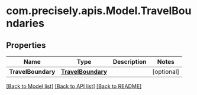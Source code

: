 # com.precisely.apis.Model.TravelBoundaries
## Properties

Name | Type | Description | Notes
------------ | ------------- | ------------- | -------------
**TravelBoundary** | [**TravelBoundary**](TravelBoundary.md) |  | [optional] 

[[Back to Model list]](../README.md#documentation-for-models) [[Back to API list]](../README.md#documentation-for-api-endpoints) [[Back to README]](../README.md)

